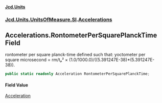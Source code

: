 #### [Jcd.Units](index.md 'index')
### [Jcd.Units.UnitsOfMeasure.SI](Jcd.Units.UnitsOfMeasure.SI.md 'Jcd.Units.UnitsOfMeasure.SI').[Accelerations](Accelerations.md 'Jcd.Units.UnitsOfMeasure.SI.Accelerations')

## Accelerations.RontometerPerSquarePlanckTime Field

rontometer per square planck-time defined such that: yoctometer per square microsecond = rm/tₚ² ×
(1.0/1000.0)/((5.391247E-38)*(5.391247E-38)).

```csharp
public static readonly Acceleration RontometerPerSquarePlanckTime;
```

#### Field Value
[Acceleration](Acceleration.md 'Jcd.Units.UnitTypes.Acceleration')